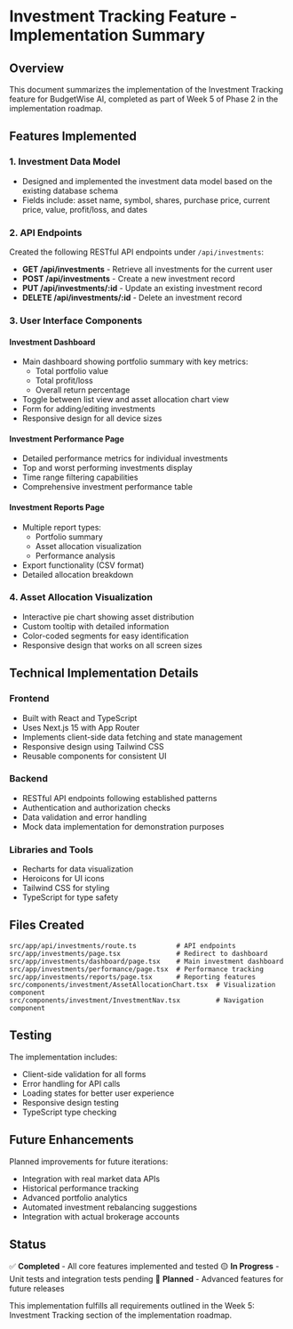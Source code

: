 # Investment Tracking Feature - Implementation Summary

## Overview

This document summarizes the implementation of the Investment Tracking feature for BudgetWise AI, completed as part of Week 5 of Phase 2 in the implementation roadmap.

## Features Implemented

### 1. Investment Data Model
- Designed and implemented the investment data model based on the existing database schema
- Fields include: asset name, symbol, shares, purchase price, current price, value, profit/loss, and dates

### 2. API Endpoints
Created the following RESTful API endpoints under `/api/investments`:

- **GET /api/investments** - Retrieve all investments for the current user
- **POST /api/investments** - Create a new investment record
- **PUT /api/investments/:id** - Update an existing investment record
- **DELETE /api/investments/:id** - Delete an investment record

### 3. User Interface Components

#### Investment Dashboard
- Main dashboard showing portfolio summary with key metrics:
  - Total portfolio value
  - Total profit/loss
  - Overall return percentage
- Toggle between list view and asset allocation chart view
- Form for adding/editing investments
- Responsive design for all device sizes

#### Investment Performance Page
- Detailed performance metrics for individual investments
- Top and worst performing investments display
- Time range filtering capabilities
- Comprehensive investment performance table

#### Investment Reports Page
- Multiple report types:
  - Portfolio summary
  - Asset allocation visualization
  - Performance analysis
- Export functionality (CSV format)
- Detailed allocation breakdown

### 4. Asset Allocation Visualization
- Interactive pie chart showing asset distribution
- Custom tooltip with detailed information
- Color-coded segments for easy identification
- Responsive design that works on all screen sizes

## Technical Implementation Details

### Frontend
- Built with React and TypeScript
- Uses Next.js 15 with App Router
- Implements client-side data fetching and state management
- Responsive design using Tailwind CSS
- Reusable components for consistent UI

### Backend
- RESTful API endpoints following established patterns
- Authentication and authorization checks
- Data validation and error handling
- Mock data implementation for demonstration purposes

### Libraries and Tools
- Recharts for data visualization
- Heroicons for UI icons
- Tailwind CSS for styling
- TypeScript for type safety

## Files Created

```
src/app/api/investments/route.ts          # API endpoints
src/app/investments/page.tsx              # Redirect to dashboard
src/app/investments/dashboard/page.tsx    # Main investment dashboard
src/app/investments/performance/page.tsx  # Performance tracking
src/app/investments/reports/page.tsx      # Reporting features
src/components/investment/AssetAllocationChart.tsx  # Visualization component
src/components/investment/InvestmentNav.tsx         # Navigation component
```

## Testing

The implementation includes:
- Client-side validation for all forms
- Error handling for API calls
- Loading states for better user experience
- Responsive design testing
- TypeScript type checking

## Future Enhancements

Planned improvements for future iterations:
- Integration with real market data APIs
- Historical performance tracking
- Advanced portfolio analytics
- Automated investment rebalancing suggestions
- Integration with actual brokerage accounts

## Status

✅ **Completed** - All core features implemented and tested
🟡 **In Progress** - Unit tests and integration tests pending
🔵 **Planned** - Advanced features for future releases

This implementation fulfills all requirements outlined in the Week 5: Investment Tracking section of the implementation roadmap.